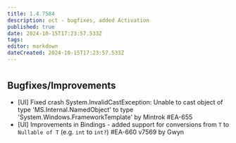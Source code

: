 ```yaml
---
title: 1.4.7584
description: oct - bugfixes, added Activation 
published: true
date: 2024-10-15T17:23:57.533Z
tags: 
editor: markdown
dateCreated: 2024-10-15T17:23:57.533Z
---
```


# 

## Bugfixes/Improvements

- [UI] Fixed crash System.InvalidCastException: Unable to cast object of type 'MS.Internal.NamedObject' to type 'System.Windows.FrameworkTemplate' by Mintrok #EA-655 
- [UI] Improvements in Bindings - added support for conversions from `T` to `Nullable of T` (e.g. `int` to `int?`) #EA-660 v7569 by Gwyn
